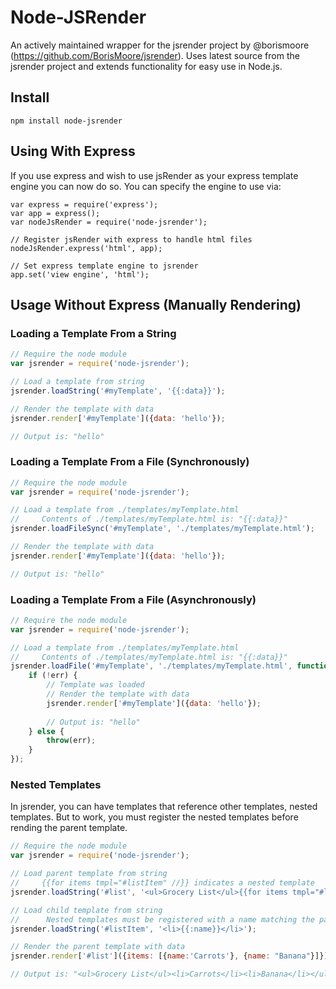 # Node-JSRender
An actively maintained wrapper for the jsrender project by @borismoore (https://github.com/BorisMoore/jsrender). Uses latest source from the jsrender project and extends functionality for easy use in Node.js.

## Install
	npm install node-jsrender

## Using With Express
If you use express and wish to use jsRender as your express template engine you can now do so.
You can specify the engine to use via:

	var express = require('express');
	var app = express();
	var nodeJsRender = require('node-jsrender');
	
	// Register jsRender with express to handle html files
	nodeJsRender.express('html', app);
	
	// Set express template engine to jsrender
	app.set('view engine', 'html');

## Usage Without Express (Manually Rendering)

### Loading a Template From a String
```javascript
// Require the node module
var jsrender = require('node-jsrender');

// Load a template from string
jsrender.loadString('#myTemplate', '{{:data}}');

// Render the template with data
jsrender.render['#myTemplate']({data: 'hello'});

// Output is: "hello"
```

### Loading a Template From a File (Synchronously)
```javascript
// Require the node module
var jsrender = require('node-jsrender');

// Load a template from ./templates/myTemplate.html
//     Contents of ./templates/myTemplate.html is: "{{:data}}"
jsrender.loadFileSync('#myTemplate', './templates/myTemplate.html');

// Render the template with data
jsrender.render['#myTemplate']({data: 'hello'});

// Output is: "hello"
```

### Loading a Template From a File (Asynchronously)
```javascript
// Require the node module
var jsrender = require('node-jsrender');

// Load a template from ./templates/myTemplate.html
//     Contents of ./templates/myTemplate.html is: "{{:data}}"
jsrender.loadFile('#myTemplate', './templates/myTemplate.html', function (err, template) {
	if (!err) {
		// Template was loaded
		// Render the template with data
		jsrender.render['#myTemplate']({data: 'hello'});
		
		// Output is: "hello"
	} else {
		throw(err);
	}
});
```

### Nested Templates

In jsrender, you can have templates that reference other templates, nested templates. But to work, you must register the nested templates before rending the parent template.

```javascript
// Require the node module
var jsrender = require('node-jsrender');

// Load parent template from string
//     {{for items tmpl="#listItem" //}} indicates a nested template
jsrender.loadString('#list', '<ul>Grocery List</ul>{{for items tmpl="#listItem" /}}</ul>');

// Load child template from string
//      Nested templates must be registered with a name matching the parent template before rendering the parent template
jsrender.loadString('#listItem', '<li>{{:name}}</li>');

// Render the parent template with data
jsrender.render['#list']({items: [{name:'Carrots'}, {name: "Banana"}]});

// Output is: "<ul>Grocery List</ul><li>Carrots</li><li>Banana</li></ul>"
```
